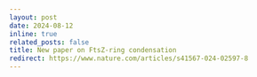 ```yaml
---
layout: post
date: 2024-08-12
inline: true
related_posts: false
title: New paper on FtsZ-ring condensation
redirect: https://www.nature.com/articles/s41567-024-02597-8
---
```

